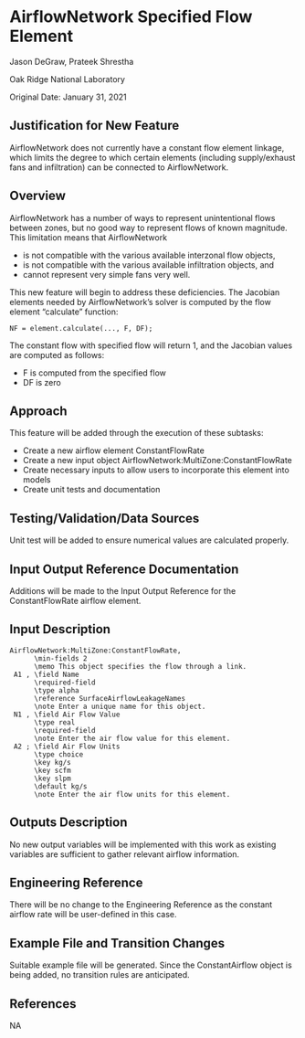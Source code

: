 # AirflowNetwork Specified Flow Element #

Jason DeGraw, Prateek Shrestha

Oak Ridge National Laboratory

Original Date: January 31, 2021

## Justification for New Feature ##
AirflowNetwork does not currently have a constant flow element linkage, which limits the degree to which
certain elements (including supply/exhaust fans and infiltration) can be connected to AirflowNetwork.  

## Overview ##
AirflowNetwork has a number of ways to represent unintentional flows between zones, but no good way to
represent flows of known magnitude. This limitation means that AirflowNetwork

  * is not compatible with the various available interzonal flow objects,
  * is not compatible with the various available infiltration objects, and
  * cannot represent very simple fans very well.

This new feature will begin to address these deficiencies. The Jacobian elements needed by
AirflowNetwork’s solver is computed by the flow element “calculate” function:

```
NF = element.calculate(..., F, DF);
```

The constant flow with specified flow will return 1, and the Jacobian values are computed as follows:

  * F is computed from the specified flow
  * DF is zero

## Approach ##
This feature will be added through the execution of these subtasks:

  * Create a new airflow element ConstantFlowRate
  * Create a new input object AirflowNetwork:MultiZone:ConstantFlowRate
  * Create necessary inputs to allow users to incorporate this element into models
  * Create unit tests and documentation

## Testing/Validation/Data Sources ##
Unit test will be added to ensure numerical values are calculated properly.

## Input Output Reference Documentation ##
Additions will be made to the Input Output Reference for the ConstantFlowRate airflow element.

## Input Description ##
```
AirflowNetwork:MultiZone:ConstantFlowRate,
      \min-fields 2
      \memo This object specifies the flow through a link.
 A1 , \field Name
      \required-field
      \type alpha
      \reference SurfaceAirflowLeakageNames
      \note Enter a unique name for this object.
 N1 , \field Air Flow Value
      \type real
      \required-field
      \note Enter the air flow value for this element.
 A2 ; \field Air Flow Units
      \type choice
      \key kg/s
      \key scfm
      \key slpm
      \default kg/s
      \note Enter the air flow units for this element.
```

## Outputs Description ##
No new output variables will be implemented with this work as existing variables are sufficient to gather relevant airflow information.

## Engineering Reference ##
There will be no change to the Engineering Reference as the constant airflow rate will be user-defined in this case.

## Example File and Transition Changes ##
Suitable example file will be generated. Since the ConstantAirflow object is being added, no transition rules are anticipated.

## References ##
NA

